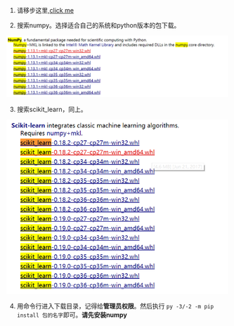 1. 请移步这里,[click me](http://www.lfd.uci.edu/~gohlke/pythonlibs/)

2. 搜索numpy。选择适合自己的系统和python版本的包下载。

![](windows下安装scikit_learn/1.png)

3. 搜索scikit_learn，同上。

![](windows下安装scikit_learn/2.png)

4. 用命令行进入下载目录，记得给**管理员权限**。然后执行 `py -3/-2 -m pip install 包的名字`即可。**请先安装numpy**